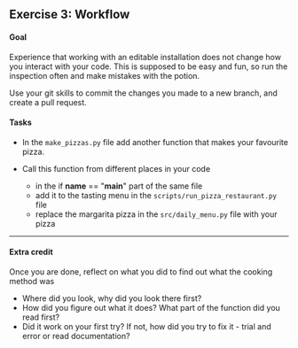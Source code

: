 ## Exercise 3: Workflow

#### Goal

Experience that working with an editable installation does not change how you interact with your code. 
This is supposed to be easy and fun, so run the inspection often and make mistakes with the potion.

Use your git skills to commit the changes you made to a new branch, and create a pull request.


#### Tasks

- In the `make_pizzas.py` file add another function that makes your favourite pizza.

- Call this function from different places in your code
  - in the if __name__ == "__main__" part of the same file
  - add it to the tasting menu in the `scripts/run_pizza_restaurant.py` file
  - replace the margarita pizza in the `src/daily_menu.py` file with your pizza

-------------
#### Extra credit

Once you are done, reflect on what you did to find out what the cooking method was 
- Where did you look, why did you look there first?
- How did you figure out what it does? What part of the function did you read first?
- Did it work on your first try? If not, how did you try to fix it - trial and error or read documentation?
